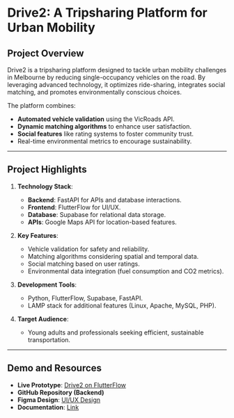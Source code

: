 # **Drive2: A Tripsharing Platform for Urban Mobility**

## **Project Overview**
Drive2 is a tripsharing platform designed to tackle urban mobility challenges in Melbourne by reducing single-occupancy vehicles on the road. By leveraging advanced technology, it optimizes ride-sharing, integrates social matching, and promotes environmentally conscious choices.

The platform combines:
- **Automated vehicle validation** using the VicRoads API.
- **Dynamic matching algorithms** to enhance user satisfaction.
- **Social features** like rating systems to foster community trust.
- Real-time environmental metrics to encourage sustainability.

---

## **Project Highlights**
1. **Technology Stack**:
   - **Backend**: FastAPI for APIs and database interactions.
   - **Frontend**: FlutterFlow for UI/UX.
   - **Database**: Supabase for relational data storage.
   - **APIs**: Google Maps API for location-based features.

2. **Key Features**:
   - Vehicle validation for safety and reliability.
   - Matching algorithms considering spatial and temporal data.
   - Social matching based on user ratings.
   - Environmental data integration (fuel consumption and CO2 metrics).

3. **Development Tools**:
   - Python, FlutterFlow, Supabase, FastAPI.
   - LAMP stack for additional features (Linux, Apache, MySQL, PHP).

4. **Target Audience**:
   - Young adults and professionals seeking efficient, sustainable transportation.

---

## **Demo and Resources**
- **Live Prototype**: [Drive2 on FlutterFlow](https://app.flutterflow.io/project/tdpp-85b1le)
- **GitHub Repository (Backend)**
- **Figma Design**: [UI/UX Design](https://www.figma.com/community/file/1457978059192062319/tdp-ui-design)
- **Documentation**: [Link](https://liveswinburneeduau-my.sharepoint.com/:b:/g/personal/103128918_student_swin_edu_au/EXysUKWkv6FPuNu5oqmapuABIFyKz5KEGoPsOcGqKY1PJQ?e=dZ0SsZ)

